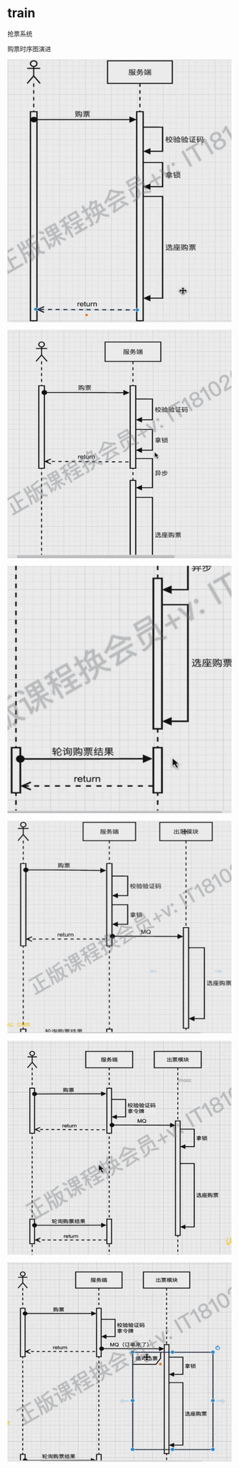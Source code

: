 # train
抢票系统

购票时序图演进

![image-20240127103943511](图片/image-20240127103943511.png)

![image-20240127104057875](图片/image-20240127104057875.png)

![image-20240127104146865](图片/image-20240127104146865.png)

![image-20240127104350820](图片/image-20240127104350820.png)

![image-20240127133349758](图片/image-20240127133349758.png)

![image-20240127133531147](图片/image-20240127133531147.png)